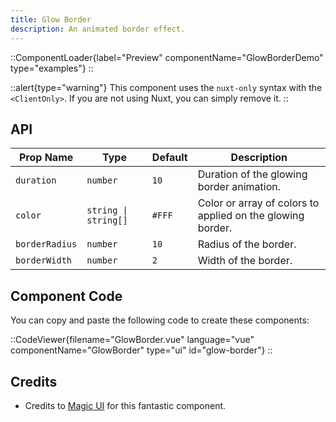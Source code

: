 ```yaml
---
title: Glow Border
description: An animated border effect.
---
```


::ComponentLoader{label="Preview" componentName="GlowBorderDemo" type="examples"}
::

::alert{type="warning"}
This component uses the `nuxt-only` syntax with the `<ClientOnly>`. If you are not using Nuxt, you can simply remove it.
::

## API

| Prop Name      | Type                 | Default | Description                                                |
| -------------- | -------------------- | ------- | ---------------------------------------------------------- |
| `duration`     | `number`             | `10`    | Duration of the glowing border animation.                  |
| `color`        | `string \| string[]` | `#FFF`  | Color or array of colors to applied on the glowing border. |
| `borderRadius` | `number`             | `10`    | Radius of the border.                                      |
| `borderWidth`  | `number`             | `2`     | Width of the border.                                       |

## Component Code

You can copy and paste the following code to create these components:

::CodeViewer{filename="GlowBorder.vue" language="vue" componentName="GlowBorder" type="ui" id="glow-border"}
::

## Credits

- Credits to [Magic UI](https://magicui.design/docs/components/shine-border) for this fantastic component.
